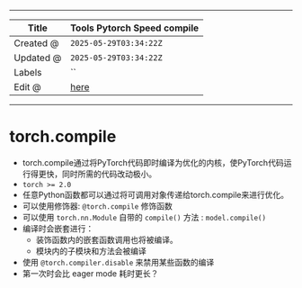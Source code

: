 -----

| Title     | Tools Pytorch Speed compile                           |
| --------- | ----------------------------------------------------- |
| Created @ | `2025-05-29T03:34:22Z`                                |
| Updated @ | `2025-05-29T03:34:22Z`                                |
| Labels    | \`\`                                                  |
| Edit @    | [here](https://github.com/junxnone/aiwiki/issues/518) |

-----

# torch.compile

  - torch.compile通过将PyTorch代码即时编译为优化的内核，使PyTorch代码运行得更快，同时所需的代码改动极小。
  - `torch >= 2.0`
  - 任意Python函数都可以通过将可调用对象传递给torch.compile来进行优化。
  - 可以使用修饰器: `@torch.compile` 修饰函数
  - 可以使用 `torch.nn.Module` 自带的 `compile()` 方法 : `model.compile()`
  - 编译时会嵌套进行：
      - 装饰函数内的嵌套函数调用也将被编译。
      - 模块内的子模块和方法会被编译
  - 使用 `@torch.compiler.disable` 来禁用某些函数的编译
  - 第一次时会比 eager mode 耗时更长？
